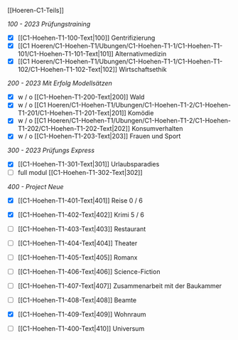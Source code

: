 [[Hoeren-C1-Teils]]

*100 - 2023 Prüfungstraining*
- [x] [[C1-Hoehen-T1-100-Text|100]] Gentrifizierung
- [x] [[C1 Hoeren/C1-Hoehen-T1/Ubungen/C1-Hoehen-T1-1/C1-Hoehen-T1-101/C1-Hoehen-T1-101-Text|101]] Alternativmedizin
- [x] [[C1 Hoeren/C1-Hoehen-T1/Ubungen/C1-Hoehen-T1-1/C1-Hoehen-T1-102/C1-Hoehen-T1-102-Text|102]] Wirtschaftsethik

*200 - 2023 Mit Erfolg Modellsätzen*
- [x] w / o [[C1-Hoehen-T1-200-Text|200]] Wald
- [x] w / o [[C1 Hoeren/C1-Hoehen-T1/Ubungen/C1-Hoehen-T1-2/C1-Hoehen-T1-201/C1-Hoehen-T1-201-Text|201]] Komödie
- [x] w / o [[C1 Hoeren/C1-Hoehen-T1/Ubungen/C1-Hoehen-T1-2/C1-Hoehen-T1-202/C1-Hoehen-T1-202-Text|202]] Konsumverhalten
- [x] w / o [[C1-Hoehen-T1-203-Text|203]] Frauen und Sport

*300 - 2023 Prüfungs Express*
- [x] [[C1-Hoehen-T1-301-Text|301]] Urlaubsparadies
- [ ] full modul [[C1-Hoehen-T1-302-Text|302]]

*400 - Project Neue* 
- [x] [[C1-Hoehen-T1-401-Text|401]] Reise 0 / 6
- [x] [[C1-Hoehen-T1-402-Text|402]] Krimi 5 / 6 
- [ ] [[C1-Hoehen-T1-403-Text|403]] Restaurant 
- [ ] [[C1-Hoehen-T1-404-Text|404]] Theater
- [ ] [[C1-Hoehen-T1-405-Text|405]] Romanx
- [ ] [[C1-Hoehen-T1-406-Text|406]] Science-Fiction
- [ ] [[C1-Hoehen-T1-407-Text|407]] Zusammenarbeit mit der Baukammer 
- [ ] [[C1-Hoehen-T1-408-Text|408]] Beamte
- [x] [[C1-Hoehen-T1-409-Text|409]] Wohnraum
- [ ] [[C1-Hoehen-T1-400-Text|410]] Universum

